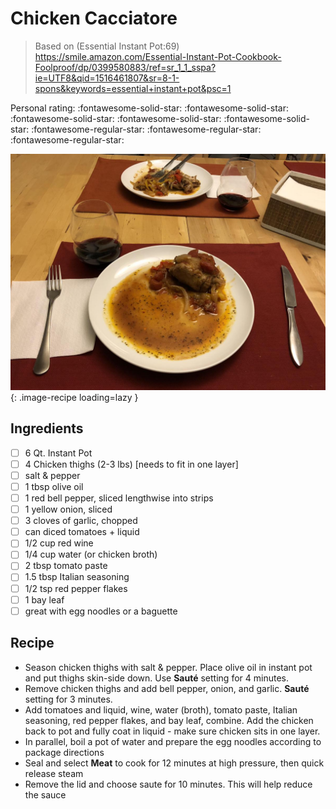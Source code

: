 <!-- Needs Manual Review -->

<!-- Do not modify sections with "AUTO-*". They are updated by make.py -->

# Chicken Cacciatore

> Based on (Essential Instant Pot:69) https://smile.amazon.com/Essential-Instant-Pot-Cookbook-Foolproof/dp/0399580883/ref=sr_1_1_sspa?ie=UTF8&qid=1516461807&sr=8-1-spons&keywords=essential+instant+pot&psc=1

<!-- rating=2; (User can specify rating on scale of 1-5) -->
<!-- AUTO-UserRating -->
Personal rating: :fontawesome-solid-star: :fontawesome-solid-star: :fontawesome-solid-star: :fontawesome-solid-star: :fontawesome-solid-star: :fontawesome-regular-star: :fontawesome-regular-star: :fontawesome-regular-star:
<!-- /AUTO-UserRating -->

<!-- name_image=chicken_cacciatore.jpg; (User can specify image name if multiple exist) -->
<!-- AUTO-Image -->
![chicken_cacciatore.jpg](./chicken_cacciatore.jpg){: .image-recipe loading=lazy }
<!-- /AUTO-Image -->

## Ingredients

* [ ] 6 Qt. Instant Pot
* [ ] 4 Chicken thighs (2-3 lbs) [needs to fit in one layer]
* [ ] salt & pepper
* [ ] 1 tbsp olive oil
* [ ] 1 red bell pepper, sliced lengthwise into strips
* [ ] 1 yellow onion, sliced
* [ ] 3 cloves of garlic, chopped
* [ ] can diced tomatoes + liquid
* [ ] 1/2 cup red wine
* [ ] 1/4 cup water (or chicken broth)
* [ ] 2 tbsp tomato paste
* [ ] 1.5 tbsp Italian seasoning
* [ ] 1/2 tsp red pepper flakes
* [ ] 1 bay leaf
* [ ] great with egg noodles or a baguette

## Recipe

* Season chicken thighs with salt & pepper. Place olive oil in instant pot and put thighs skin-side down. Use **Sauté** setting for 4 minutes.
* Remove chicken thighs and add bell pepper, onion, and garlic. **Sauté** setting for 3 minutes.
* Add tomatoes and liquid, wine, water (broth), tomato paste, Italian seasoning, red pepper flakes, and bay leaf, combine. Add the chicken back to pot and fully coat in liquid - make sure chicken sits in one layer.
* In parallel, boil a pot of water and prepare the egg noodles according to package directions
* Seal and select **Meat** to cook for 12 minutes at high pressure, then quick release steam
* Remove the lid and choose saute for 10 minutes. This will help reduce the sauce
